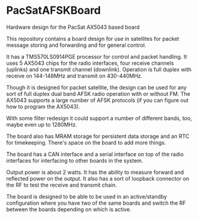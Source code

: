 # PacSatAFSKBoard
Hardware design for the PacSat AX5043 based board

This repository contains a board design for use in satellites for
packet message storing and forwarding and for general control.

It has a TMS570LS0914PGE processor for control and packet handling.
It uses 5 AX5043 chips for the radio interfaces, four receive channels
(uplinks) and one transmit channel (downlink).  Operation is full
duplex with receive on 144-148MHz and transmit on 430-440MHz.

Though it is designed for packet satellite, the design can be used for
any sort of full duplex dual band AFSK radio operation with or without
FM.  The AX5043 supports a large number of AFSK protocols (if you can
figure out how to program the AX5043).

With some filter redesign it could support a number of different
bands, too, maybe even up to 1280MHz.

The board also has MRAM storage for persistent data storage and an
RTC for timekeeping.  There's space on the board to add more things.

The board has a CAN interface and a serial interface on top of the
radio interfaces for interfacing to other boards in the system.

Output power is about 2 watts.  It has the ability to measure forward
and reflected power on the output.  It also has a sort of loopback
connector on the RF to test the receive and transmit chain.

The board is designed to be able to be used in an active/standby
configuration where you have two of the same boards and switch the RF
between the boards depending on which is active.
